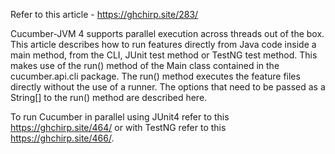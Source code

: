 Refer to this article - https://ghchirp.site/283/

Cucumber-JVM 4 supports parallel execution across threads out of the box. This article describes how to run features directly from Java code inside a main method, from the CLI, JUnit test method or TestNG test method. This makes use of the run() method of the Main class contained in the cucumber.api.cli package. The run() method executes the feature files directly without the use of a runner. The options that need to be passed as a String[] to the run() method are described here.

To run Cucumber in parallel using JUnit4 refer to this https://ghchirp.site/464/ or with TestNG refer to this https://ghchirp.site/466/.
